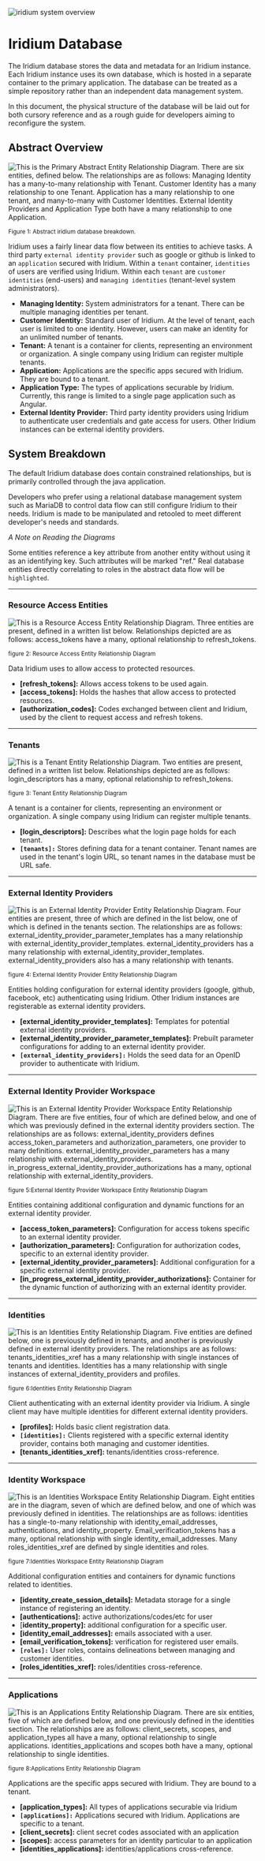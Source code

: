 ![iridium system overview](../images/iridium-overview.png "iridium system overview")
# Iridium Database

The Iridium database stores the data and metadata for an Iridium instance. Each Iridium instance uses its own database, which is hosted in a separate container to the primary application. The database can be treated as a simple repository rather than an independent data management system.

In this document, the physical structure of the database will be laid out for both cursory reference and as a rough guide for developers aiming to reconfigure the system.

## Abstract Overview
![This is the Primary Abstract Entity Relationship Diagram. There are six entities, defined below. The relationships are as follows: Managing Identity has a many-to-many relationship with Tenant. Customer Identity has a many relationship to one Tenant. Application has a many relationship to one tenant, and many-to-many with Customer Identities. External Identity Providers and Application Type both have a many relationship to one Application.](../images/iridiumdb-overview.png)

<sup>Figure 1: Abstract iridium database breakdown.</sup> 

Iridium uses a fairly linear data flow between its entities to achieve tasks. A third party `external identity provider` such as google or github is linked to an `application` secured with Iridium. Within a `tenant` container, `identities` of users are verified using Iridium. Within each `tenant` are `customer identities` (end-users) and `managing identities` (tenant-level system administrators).

* **Managing Identity:** System administrators for a tenant. There can be multiple managing identities per tenant.
* **Customer Identity:** Standard user of Iridium. At the level of tenant, each user is limited to one identity. However, users can make an identity for an unlimited number of tenants.
* **Tenant:** A tenant is a container for clients, representing an environment or organization. A single company using Iridium can register multiple tenants.
* **Application:** Applications are the specific apps secured with Iridium. They are bound to a tenant.
* **Application Type:** The types of applications securable by Iridium. Currently, this range is limited to a single page application such as Angular.
* **External Identity Provider:** Third party identity providers using Iridium to authenticate user credentials and gate access for users. Other Iridium instances can be external identity providers.

## System Breakdown
 The default Iridium database does contain constrained relationships, but is primarily controlled through the java application. 

 Developers who prefer using a relational database management system such as MariaDB to control data flow can still configure Iridium to their needs. Iridium is made to be manipulated and retooled to meet different developer's needs and standards.

*A Note on Reading the Diagrams*

Some entities reference a key attribute from another entity without using it as an identifying key. Such attributes will be marked "ref." Real database entities directly correlating to roles in the abstract data flow will be `highlighted`. 

---
### Resource Access Entities
![This is a Resource Access Entity Relationship Diagram. Three entities are present, defined in a written list below. Relationships depicted are as follows: access_tokens have a many, optional relationship to refresh_tokens.](../images/iridiumdb-resource-access-entities.png)

<sup>figure 2: Resource Access Entity Relationship Diagram</sup>

Data Iridium uses to allow access to protected resources.

* **[refresh_tokens]:** Allows access tokens to be used again.
* **[access_tokens]:** Holds the hashes that allow access to protected resources.
* **[authorization_codes]:** Codes exchanged between client and Iridium, used by the client to request access and refresh tokens.

---
### Tenants
![This is a Tenant Entity Relationship Diagram. Two entities are present, defined in a written list below. Relationships depicted are as follows: login_descriptors has a many, optional relationship to refresh_tokens.](../images/iridiumdb-tenants.png)

<sup>figure 3: Tenant Entity Relationship Diagram</sup>

A tenant is a container for clients, representing an environment or organization. A single company using Iridium can register multiple tenants.

* **[login_descriptors]:** Describes what the login page holds for each tenant.
* **`[tenants]:`** Stores defining data for a tenant container. Tenant names are used in the tenant's login URL, so tenant names in the database must be URL safe.
---
### External Identity Providers
![This is an External Identity Provider Entity Relationship Diagram. Four entities are present, three of which are defined in the list below, one of which is defined in the tenants section. The relationships are as follows: external_identity_provider_parameter_templates has a many relationship with external_identity_provider_templates. external_identity_providers has a many relationship with external_identity_provider_templates. external_identity_providers also has a many relationship with tenants.](../images/iridiumdb-external-identity-providers.png)

<sup>figure 4: External Identity Provider Entity Relationship Diagram</sup>

Entities holding configuration for external identity providers (google, github, facebook, etc) authenticating using Iridium. Other Iridium instances are registerable as external identity providers.

* **[external_identity_provider_templates]:** Templates for potential external identity providers.
* **[external_identity_provider_parameter_templates]:** Prebuilt parameter configurations for adding to an external identity provider.
* **`[external_identity_providers]:`** Holds the seed data for an OpenID provider to authenticate with Iridium.
---
### External Identity Provider Workspace
![This is an External Identity Provider Workspace Entity Relationship Diagram. There are five entities, four of which are defined below, and one of which was previously defined in the external identity providers section. The relationships are as follows: external_identity_providers defines access_token_parameters and authorization_parameters, one provider to many definitions. external_identity_provider_parameters has a many relationship with external_identity_providers. in_progress_external_identity_provider_authorizations has a many, optional relationship with external_identity_providers.](../images/iridiumdb-exidpr-workspace.png)

<sup>figure 5:External Identity Provider Workspace Entity Relationship Diagram</sup>

Entities containing additional configuration and dynamic functions for an external identity provider.

* **[access_token_parameters]:** Configuration for access tokens specific to an external identity provider.
* **[authorization_parameters]:** Configuration for authorization codes, specific to an external identity provider.
* **[external_identity_provider_parameters]:** Additional configuration for a specific external identity provider.
* **[in_progress_external_identity_provider_authorizations]:** Container for the dynamic function of authorizing with an external identity provider.
---
### Identities
![This is an Identities Entity Relationship Diagram. Five entities are defined below, one is previously defined in tenants, and another is previously defined in external identity providers. The relationships are as follows: tenants_identities_xref has a many relationship with single instances of tenants and identities. Identities has a many relationship with single instances of external_identity_providers and profiles.](../images/iridiumdb-identities.png)

<sup>figure 6:Identities Entity Relationship Diagram</sup>

Client authenticating with an external identity provider via Iridium. A single client may have multiple identities for different external identity providers.

* **[profiles]:** Holds basic client registration data.
* **`[identities]:`** Clients registered with a specific external identity provider, contains both managing and customer identities.
* **[tenants_identities_xref]:** tenants/identities cross-reference.
---
### Identity Workspace
![This is an Identities Workspace Entity Relationship Diagram. Eight entities are in the diagram, seven of which are defined below, and one of which was previously defined in identities. The relationships are as follows: identities has a single-to-many relationship with identity_email_addresses, authentications, and identity_property. Email_verification_tokens has a many, optional relationship with single identity_email_addresses. Many roles_identities_xref are defined by single identities and roles.](../images/iridiumdb-id-workspace.png)

<sup>figure 7:Identities Workspace Entity Relationship Diagram</sup>

Additional configuration entities and containers for dynamic functions related to identities.

* **[identity_create_session_details]:** Metadata storage for a single instance of registering an identity.
* **[authentications]:** active authorizations/codes/etc for user
* [**identity_property]:** additional configuration for a specific user.
* **[identity_email_addresses]:** emails associated with a user.
* **[email_verification_tokens]:** verification for registered user emails.
* **`[roles]:`** User roles, contains delineations between managing and customer identities.
* **[roles_identities_xref]:** roles/identities cross-reference.
---
### Applications
![This is an Applications Entity Relationship Diagram. There are six entities, five of which are defined below, and one previously defined in the identities section. The relationships are as follows: client_secrets, scopes, and application_types all have a many, optional relationship to single applications. identities_applications and scopes both have a many, optional relationship to single identities.](../images/iridiumdb-applications.png)

<sup>figure 8:Applications Entity Relationship Diagram </sup>

Applications are the specific apps secured with Iridium. They are bound to a tenant.

* **[application_types]:** All types of applications securable via Iridium
* **`[applications]:`** Applications secured with Iridium. Applications are specific to a tenant.
* **[client_secrets]:** client secret codes associated with an application
* **[scopes]:** access parameters for an identity particular to an application
* **[identities_applications]:** identities/applications cross-reference.
